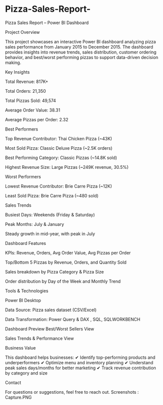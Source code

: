 # Pizza-Sales-Report-

Pizza Sales Report – Power BI Dashboard
 
 Project Overview

This project showcases an interactive Power BI dashboard analyzing pizza sales performance from January 2015 to December 2015.
The dashboard provides insights into revenue trends, sales distribution, customer ordering behavior, and best/worst performing pizzas to support data-driven decision making.

 Key Insights

Total Revenue: 817K+

Total Orders: 21,350

Total Pizzas Sold: 49,574

Average Order Value: 38.31

Average Pizzas per Order: 2.32

 Best Performers

Top Revenue Contributor: Thai Chicken Pizza (~43K)

Most Sold Pizza: Classic Deluxe Pizza (~2.5K orders)

Best Performing Category: Classic Pizzas (~14.8K sold)

Highest Revenue Size: Large Pizzas (~249K revenue, 30.5%)

 Worst Performers

Lowest Revenue Contributor: Brie Carre Pizza (~12K)

Least Sold Pizza: Brie Carre Pizza (~480 sold)

 Sales Trends

Busiest Days: Weekends (Friday & Saturday)

Peak Months: July & January

Steady growth in mid-year, with peak in July

 Dashboard Features

KPIs: Revenue, Orders, Avg Order Value, Avg Pizzas per Order

Top/Bottom 5 Pizzas by Revenue, Orders, and Quantity Sold

Sales breakdown by Pizza Category & Pizza Size

Order distribution by Day of the Week and Monthly Trend

 Tools & Technologies

Power BI Desktop

Data Source: Pizza sales dataset (CSV/Excel)

Data Transformation: Power Query & DAX , SQL, SQLWORKBENCH 



 Dashboard Preview
Best/Worst Sellers View

Sales Trends & Performance View

 Business Value

This dashboard helps businesses:
✔ Identify top-performing products and underperformers
✔ Optimize menu and inventory planning
✔ Understand peak sales days/months for better marketing
✔ Track revenue contribution by category and size

 Contact

For questions or suggestions, feel free to reach out. 
Screenshots : Capture.PNG
